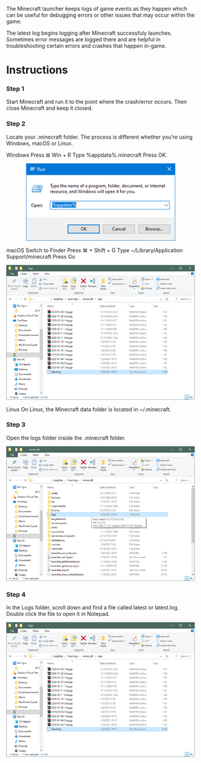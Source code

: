 The Minecraft launcher keeps logs of game events as they happen which can be useful for debugging errors or other issues that may occur within the game.

The latest log begins logging after Minecraft successfuly launches. Sometimes error messages are logged there and are helpful in troubleshooting certain errors and crashes that happen in-game.

# Instructions

<h3 class="md-h3"><a href="#step-3" id="step-3" class="md-h-a md-a"></a>Step 1</h3>

Start Minecraft and run it to the point where the crash/error occurs. Then close Minecraft and keep it closed.

<h3 class="md-h3"><a href="#step-3" id="step-3" class="md-h-a md-a"></a>Step 2</h3>

Locate your .minecraft folder. The process is different whether you’re using Windows, macOS or Linux.

Windows
Press ⊞ Win + R
Type %appdata%\.minecraft
Press OK.

<div align="center">
    <img src="https://raw.githubusercontent.com/ilu1234/faq-iluclient/main/181196927-19a0cb10-dd57-4034-9b86-6b8f6a0dda0a.png" />
</div>

macOS
Switch to Finder
Press ⌘ + Shift + G
Type ~/Library/Application Support/minecraft
Press Go

<div align=center>
    <img src="https://raw.githubusercontent.com/ilu1234/faq-iluclient/main/181199377-1e6af9d2-4495-44da-a2f6-8ffbbb0ed040.png" />
</div>

Linux
On Linux, the Minecraft data folder is located in ~/.minecraft.

<h3 class="md-h3"><a href="#step-3" id="step-3" class="md-h-a md-a"></a>Step 3</h3>

Open the logs folder inside the .minecraft folder.

<div align="center">
    <img src="https://raw.githubusercontent.com/ilu1234/faq-iluclient/main/181198699-4ee39967-623b-4432-9228-205cea54f51b.png" />
</div>

<h3 class="md-h3"><a href="#step-3" id="step-3" class="md-h-a md-a"></a>Step 4</h3>

In the Logs folder, scroll down and find a file called latest or latest.log. Double click the file to open it in Notepad.

<div align="center">
    <img src="https://raw.githubusercontent.com/ilu1234/faq-iluclient/main/181199377-1e6af9d2-4495-44da-a2f6-8ffbbb0ed040.png" />
</div>
